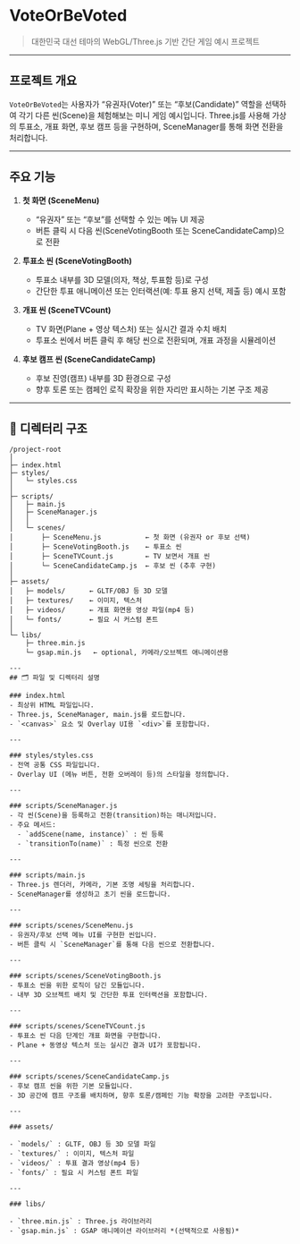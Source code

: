 # VoteOrBeVoted

> 대한민국 대선 테마의 WebGL/Three.js 기반 간단 게임 예시 프로젝트

---

## 프로젝트 개요

`VoteOrBeVoted`는 사용자가 “유권자(Voter)” 또는 “후보(Candidate)” 역할을 선택하여
각기 다른 씬(Scene)을 체험해보는 미니 게임 예시입니다. Three.js를 사용해
가상의 투표소, 개표 화면, 후보 캠프 등을 구현하며, SceneManager를 통해 화면 전환을 처리합니다.

---

## 주요 기능

1. **첫 화면 (SceneMenu)**
   - “유권자” 또는 “후보”를 선택할 수 있는 메뉴 UI 제공
   - 버튼 클릭 시 다음 씬(SceneVotingBooth 또는 SceneCandidateCamp)으로 전환

2. **투표소 씬 (SceneVotingBooth)**
   - 투표소 내부를 3D 모델(의자, 책상, 투표함 등)로 구성
   - 간단한 투표 애니메이션 또는 인터랙션(예: 투표 용지 선택, 제출 등) 예시 포함

3. **개표 씬 (SceneTVCount)**
   - TV 화면(Plane + 영상 텍스처) 또는 실시간 결과 수치 배치
   - 투표소 씬에서 버튼 클릭 후 해당 씬으로 전환되며, 개표 과정을 시뮬레이션

4. **후보 캠프 씬 (SceneCandidateCamp)**
   - 후보 진영(캠프) 내부를 3D 환경으로 구성
   - 향후 토론 또는 캠페인 로직 확장을 위한 자리만 표시하는 기본 구조 제공

---

## 📁 디렉터리 구조

```plaintext
/project-root
│
├─ index.html
├─ styles/
│   └─ styles.css
│
├─ scripts/
│   ├─ main.js
│   ├─ SceneManager.js
│   │
│   └─ scenes/
│       ├─ SceneMenu.js           ← 첫 화면 (유권자 or 후보 선택)
│       ├─ SceneVotingBooth.js    ← 투표소 씬
│       ├─ SceneTVCount.js        ← TV 보면서 개표 씬
│       └─ SceneCandidateCamp.js  ← 후보 씬 (추후 구현)
│
├─ assets/
│   ├─ models/      ← GLTF/OBJ 등 3D 모델
│   ├─ textures/    ← 이미지, 텍스처
│   ├─ videos/      ← 개표 화면용 영상 파일(mp4 등)
│   └─ fonts/       ← 필요 시 커스텀 폰트
│
└─ libs/
    ├─ three.min.js
    └─ gsap.min.js   ← optional, 카메라/오브젝트 애니메이션용

---
## 🗂️ 파일 및 디렉터리 설명

### index.html
- 최상위 HTML 파일입니다.
- Three.js, SceneManager, main.js를 로드합니다.
- `<canvas>` 요소 및 Overlay UI용 `<div>`를 포함합니다.

---

### styles/styles.css
- 전역 공통 CSS 파일입니다.
- Overlay UI (메뉴 버튼, 전환 오버레이 등)의 스타일을 정의합니다.

---

### scripts/SceneManager.js
- 각 씬(Scene)을 등록하고 전환(transition)하는 매니저입니다.
- 주요 메서드:
  - `addScene(name, instance)` : 씬 등록
  - `transitionTo(name)` : 특정 씬으로 전환

---

### scripts/main.js
- Three.js 렌더러, 카메라, 기본 조명 세팅을 처리합니다.
- SceneManager를 생성하고 초기 씬을 로드합니다.

---

### scripts/scenes/SceneMenu.js
- 유권자/후보 선택 메뉴 UI를 구현한 씬입니다.
- 버튼 클릭 시 `SceneManager`를 통해 다음 씬으로 전환합니다.

---

### scripts/scenes/SceneVotingBooth.js
- 투표소 씬을 위한 로직이 담긴 모듈입니다.
- 내부 3D 오브젝트 배치 및 간단한 투표 인터랙션을 포함합니다.

---

### scripts/scenes/SceneTVCount.js
- 투표소 씬 다음 단계인 개표 화면을 구현합니다.
- Plane + 동영상 텍스처 또는 실시간 결과 UI가 포함됩니다.

---

### scripts/scenes/SceneCandidateCamp.js
- 후보 캠프 씬을 위한 기본 모듈입니다.
- 3D 공간에 캠프 구조를 배치하며, 향후 토론/캠페인 기능 확장을 고려한 구조입니다.

---

### assets/

- `models/` : GLTF, OBJ 등 3D 모델 파일  
- `textures/` : 이미지, 텍스처 파일  
- `videos/` : 투표 결과 영상(mp4 등)  
- `fonts/` : 필요 시 커스텀 폰트 파일

---

### libs/

- `three.min.js` : Three.js 라이브러리  
- `gsap.min.js` : GSAP 애니메이션 라이브러리 *(선택적으로 사용됨)*


